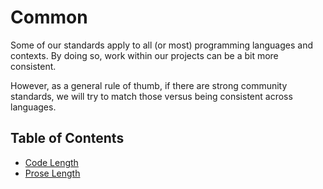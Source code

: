 # Common

Some of our standards apply to all (or most) programming languages and contexts.
By doing so, work within our projects can be a bit more consistent.

However, as a general rule of thumb, if there are strong community standards, we
will try to match those versus being consistent across languages.

## Table of Contents

* [Code Length](./code-length.md)
* [Prose Length](./prose-length.md)
